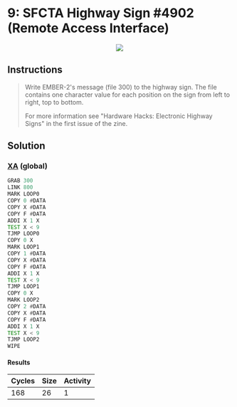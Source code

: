 # 9: SFCTA Highway Sign #4902 (Remote Access Interface)

<div align="center"><img src="EXAPUNKS - SFCTA Highway Sign #4902 (168, 26, 1, 2023-10-07-23-43-12).gif" /></div>

## Instructions
> Write EMBER-2's message (file 300) to the highway sign. The file contains one character value for each position on the sign from left to right, top to bottom.
> 
> For more information see "Hardware Hacks: Electronic Highway Signs" in the first issue of the zine.

## Solution

### [XA](XA.exa) (global)
```asm
GRAB 300
LINK 800
MARK LOOP0
COPY 0 #DATA
COPY X #DATA
COPY F #DATA
ADDI X 1 X
TEST X < 9
TJMP LOOP0
COPY 0 X
MARK LOOP1
COPY 1 #DATA
COPY X #DATA
COPY F #DATA
ADDI X 1 X
TEST X < 9
TJMP LOOP1
COPY 0 X
MARK LOOP2
COPY 2 #DATA
COPY X #DATA
COPY F #DATA
ADDI X 1 X
TEST X < 9
TJMP LOOP2
WIPE
```

#### Results
| Cycles | Size | Activity |
|--------|------|----------|
| 168    | 26   | 1        |
